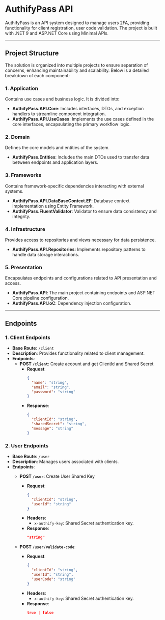 # AuthifyPass API

AuthifyPass is an API system designed to manage users 2FA, providing functionality for client registration, user code validation. The project is built with .NET 9 and ASP.NET Core using Minimal APIs.

---

## **Project Structure**

The solution is organized into multiple projects to ensure separation of concerns, enhancing maintainability and scalability. Below is a detailed breakdown of each component:

### **1. Application**
Contains use cases and business logic. It is divided into:
- **AuthifyPass.API.Core**: Includes interfaces, DTOs, and exception handlers to streamline component integration.
- **AuthifyPass.API.UseCases**: Implements the use cases defined in the core interfaces, encapsulating the primary workflow logic.

### **2. Domain**
Defines the core models and entities of the system.
- **AuthifyPass.Entities**: Includes the main DTOs used to transfer data between endpoints and application layers.

### **3. Frameworks**
Contains framework-specific dependencies interacting with external systems.
- **AuthifyPass.API.DataBaseContext.EF**: Database context implementation using Entity Framework.
- **AuthifyPass.FluentValidator**: Validator to ensure data consistency and integrity.

### **4. Infrastructure**
Provides access to repositories and views necessary for data persistence.
- **AuthifyPass.API.Repositories**: Implements repository patterns to handle data storage interactions.

### **5. Presentation**
Encapsulates endpoints and configurations related to API presentation and access.
- **AuthifyPass.API**: The main project containing endpoints and ASP.NET Core pipeline configuration.
- **AuthifyPass.API.IoC**: Dependency injection configuration.

---

## **Endpoints**

### **1. Client Endpoints**
- **Base Route**: `/client`
- **Description**: Provides functionality related to client management.
- **Endpoints**:
  - **POST `/client`**: Create account and get ClientId and Shared Secret
    - **Request**: 
      ```json
      {
        "name": "string",
        "email": "string",
        "password": "string"
      }
      ```
    - **Response**: 
      ```json
      {
        "clientId": "string",
        "sharedSecret": "string",
        "message": "string"
      }
      ```

### **2. User Endpoints**
- **Base Route**: `/user`
- **Description**: Manages users associated with clients.
- **Endpoints**:
  - **POST `/user`**: Create User Shared Key
    - **Request**:
      ```json
      {
        "clientId": "string",
        "userId": "string"
      }
      ```
    - **Headers**:
      - `x-authify-key`: Shared Secret authentication key.
    - **Response**:
      ```json
      "string"
      ```

  - **POST `/user/validate-code`**:
    - **Request**:
      ```json
      {
        "clientId": "string",
        "userId": "string",
        "userCode": "string"
      }
      ```
    - **Headers**:
      - `x-authify-key`: Shared Secret authentication key.
    - **Response**:
      ```json
      true | false
      ```